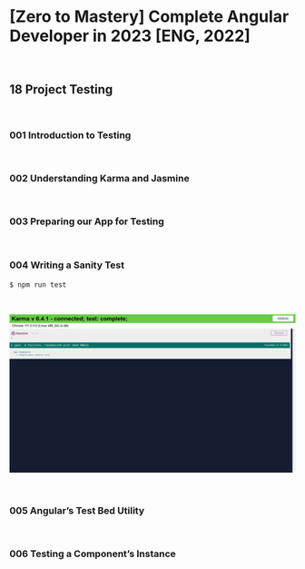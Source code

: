 # [Zero to Mastery] Complete Angular Developer in 2023 [ENG, 2022]

<br/>

## 18 Project Testing

<br/>

### 001 Introduction to Testing

<br/>

### 002 Understanding Karma and Jasmine

<br/>

### 003 Preparing our App for Testing

<br/>

### 004 Writing a Sanity Test

```
$ npm run test
```

<br/>

![Application](/img/pic-m18-p01.png?raw=true)

<br/>

### 005 Angular’s Test Bed Utility

<br/>

### 006 Testing a Component’s Instance
